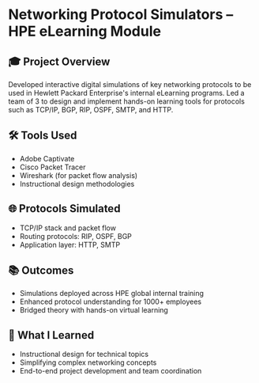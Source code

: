 # Networking Protocol Simulators – HPE eLearning Module

## 🎓 Project Overview
Developed interactive digital simulations of key networking protocols to be used in Hewlett Packard Enterprise's internal eLearning programs. Led a team of 3 to design and implement hands-on learning tools for protocols such as TCP/IP, BGP, RIP, OSPF, SMTP, and HTTP.

## 🛠 Tools Used
- Adobe Captivate
- Cisco Packet Tracer
- Wireshark (for packet flow analysis)
- Instructional design methodologies

## 🌐 Protocols Simulated
- TCP/IP stack and packet flow
- Routing protocols: RIP, OSPF, BGP
- Application layer: HTTP, SMTP

## 📚 Outcomes
- Simulations deployed across HPE global internal training
- Enhanced protocol understanding for 1000+ employees
- Bridged theory with hands-on virtual learning

## 🧠 What I Learned
- Instructional design for technical topics
- Simplifying complex networking concepts
- End-to-end project development and team coordination
